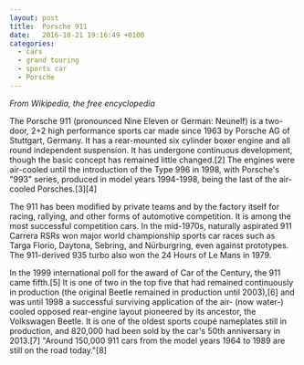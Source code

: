 ```yaml
---
layout: post
title:  Porsche 911
date:   2016-10-21 19:16:49 +0100
categories:
  - cars
  - grand touring
  - sports car
  - Porsche
---
```

_From Wikipedia, the free encyclopedia_

The Porsche 911 (pronounced Nine Eleven or German: Neunelf) is a two-door, 2+2 high performance sports car made since 1963 by Porsche AG of Stuttgart, Germany. It has a rear-mounted six cylinder boxer engine and all round independent suspension. It has undergone continuous development, though the basic concept has remained little changed.[2] The engines were air-cooled until the introduction of the Type 996 in 1998, with Porsche's "993" series, produced in model years 1994-1998, being the last of the air-cooled Porsches.[3][4]

The 911 has been modified by private teams and by the factory itself for racing, rallying, and other forms of automotive competition. It is among the most successful competition cars. In the mid-1970s, naturally aspirated 911 Carrera RSRs won major world championship sports car races such as Targa Florio, Daytona, Sebring, and Nürburgring, even against prototypes. The 911-derived 935 turbo also won the 24 Hours of Le Mans in 1979.

In the 1999 international poll for the award of Car of the Century, the 911 came fifth.[5] It is one of two in the top five that had remained continuously in production (the original Beetle remained in production until 2003),[6] and was until 1998 a successful surviving application of the air- (now water-) cooled opposed rear-engine layout pioneered by its ancestor, the Volkswagen Beetle. It is one of the oldest sports coupé nameplates still in production, and 820,000 had been sold by the car's 50th anniversary in 2013.[7] "Around 150,000 911 cars from the model years 1964 to 1989 are still on the road today."[8]
